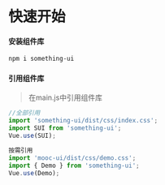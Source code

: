 # 快速开始
#### 安装组件库


```bash
npm i something-ui
```

#### 引用组件库
> 在main.js中引用组件库

```javascript
//全部引用
import 'something-ui/dist/css/index.css';
import SUI from 'something-ui';
Vue.use(SUI);

按需引用
import 'mooc-ui/dist/css/demo.css';
import { Demo } from 'something-ui';
Vue.use(Demo);
```

